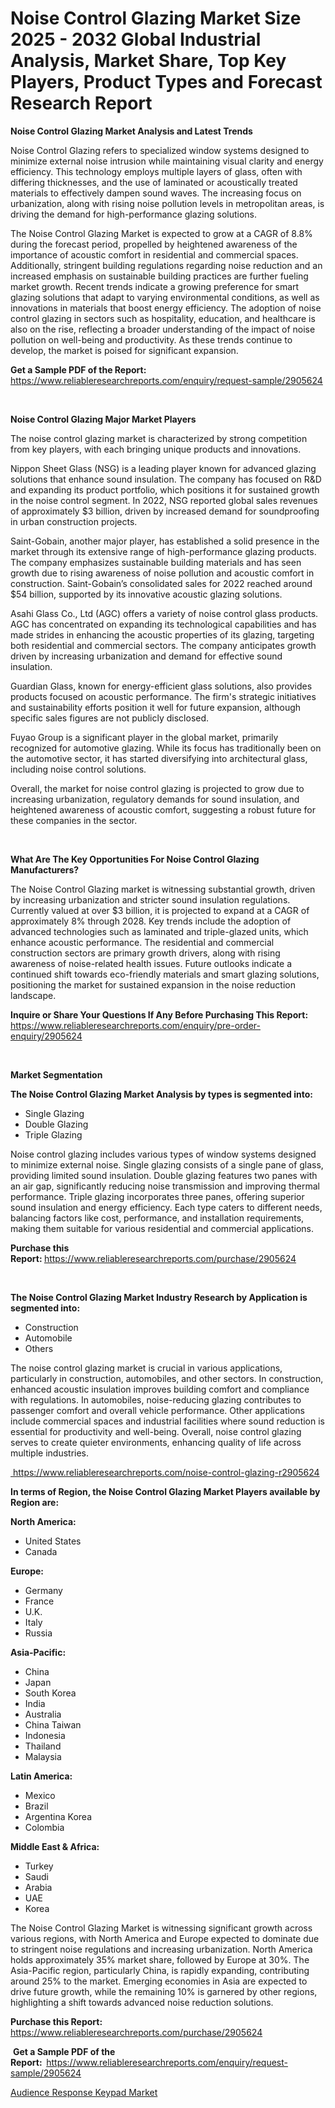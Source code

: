 <p><h1>Noise Control Glazing Market Size 2025 - 2032 Global Industrial Analysis, Market Share, Top Key Players, Product Types and Forecast Research Report</h1></p><p><strong>Noise Control Glazing Market Analysis and Latest Trends</strong></p>
<p><p>Noise Control Glazing refers to specialized window systems designed to minimize external noise intrusion while maintaining visual clarity and energy efficiency. This technology employs multiple layers of glass, often with differing thicknesses, and the use of laminated or acoustically treated materials to effectively dampen sound waves. The increasing focus on urbanization, along with rising noise pollution levels in metropolitan areas, is driving the demand for high-performance glazing solutions.</p><p>The Noise Control Glazing Market is expected to grow at a CAGR of 8.8% during the forecast period, propelled by heightened awareness of the importance of acoustic comfort in residential and commercial spaces. Additionally, stringent building regulations regarding noise reduction and an increased emphasis on sustainable building practices are further fueling market growth. Recent trends indicate a growing preference for smart glazing solutions that adapt to varying environmental conditions, as well as innovations in materials that boost energy efficiency. The adoption of noise control glazing in sectors such as hospitality, education, and healthcare is also on the rise, reflecting a broader understanding of the impact of noise pollution on well-being and productivity. As these trends continue to develop, the market is poised for significant expansion.</p></p>
<p><strong>Get a Sample PDF of the Report:&nbsp;</strong> <a href="https://www.reliableresearchreports.com/enquiry/request-sample/2905624?utm_campaign=2186&utm_medium=2&utm_source=Github&utm_content=ia&utm_term=12032025&utm_id=noise-control-glazing">https://www.reliableresearchreports.com/enquiry/request-sample/2905624</a></p>
<p>&nbsp;</p>
<p><strong>Noise Control Glazing Major Market Players</strong></p>
<p><p>The noise control glazing market is characterized by strong competition from key players, with each bringing unique products and innovations. </p><p>Nippon Sheet Glass (NSG) is a leading player known for advanced glazing solutions that enhance sound insulation. The company has focused on R&D and expanding its product portfolio, which positions it for sustained growth in the noise control segment. In 2022, NSG reported global sales revenues of approximately $3 billion, driven by increased demand for soundproofing in urban construction projects.</p><p>Saint-Gobain, another major player, has established a solid presence in the market through its extensive range of high-performance glazing products. The company emphasizes sustainable building materials and has seen growth due to rising awareness of noise pollution and acoustic comfort in construction. Saint-Gobain’s consolidated sales for 2022 reached around $54 billion, supported by its innovative acoustic glazing solutions.</p><p>Asahi Glass Co., Ltd (AGC) offers a variety of noise control glass products. AGC has concentrated on expanding its technological capabilities and has made strides in enhancing the acoustic properties of its glazing, targeting both residential and commercial sectors. The company anticipates growth driven by increasing urbanization and demand for effective sound insulation.</p><p>Guardian Glass, known for energy-efficient glass solutions, also provides products focused on acoustic performance. The firm's strategic initiatives and sustainability efforts position it well for future expansion, although specific sales figures are not publicly disclosed.</p><p>Fuyao Group is a significant player in the global market, primarily recognized for automotive glazing. While its focus has traditionally been on the automotive sector, it has started diversifying into architectural glass, including noise control solutions.</p><p>Overall, the market for noise control glazing is projected to grow due to increasing urbanization, regulatory demands for sound insulation, and heightened awareness of acoustic comfort, suggesting a robust future for these companies in the sector.</p></p>
<p>&nbsp;</p>
<p><strong>What Are The Key Opportunities For Noise Control Glazing Manufacturers?</strong></p>
<p><p>The Noise Control Glazing market is witnessing substantial growth, driven by increasing urbanization and stricter sound insulation regulations. Currently valued at over $3 billion, it is projected to expand at a CAGR of approximately 8% through 2028. Key trends include the adoption of advanced technologies such as laminated and triple-glazed units, which enhance acoustic performance. The residential and commercial construction sectors are primary growth drivers, along with rising awareness of noise-related health issues. Future outlooks indicate a continued shift towards eco-friendly materials and smart glazing solutions, positioning the market for sustained expansion in the noise reduction landscape.</p></p>
<p><strong>Inquire or Share Your Questions If Any Before Purchasing This Report:</strong> <a href="https://www.reliableresearchreports.com/enquiry/pre-order-enquiry/2905624?utm_campaign=2186&utm_medium=2&utm_source=Github&utm_content=ia&utm_term=12032025&utm_id=noise-control-glazing">https://www.reliableresearchreports.com/enquiry/pre-order-enquiry/2905624</a></p>
<p>&nbsp;</p>
<p><strong>Market Segmentation</strong></p>
<p><strong>The Noise Control Glazing Market Analysis by types is segmented into:</strong></p>
<p><ul><li>Single Glazing</li><li>Double Glazing</li><li>Triple Glazing</li></ul></p>
<p><p>Noise control glazing includes various types of window systems designed to minimize external noise. Single glazing consists of a single pane of glass, providing limited sound insulation. Double glazing features two panes with an air gap, significantly reducing noise transmission and improving thermal performance. Triple glazing incorporates three panes, offering superior sound insulation and energy efficiency. Each type caters to different needs, balancing factors like cost, performance, and installation requirements, making them suitable for various residential and commercial applications.</p></p>
<p><strong>Purchase this Report:&nbsp;</strong><a href="https://www.reliableresearchreports.com/purchase/2905624?utm_campaign=2186&utm_medium=2&utm_source=Github&utm_content=ia&utm_term=12032025&utm_id=noise-control-glazing">https://www.reliableresearchreports.com/purchase/2905624</a></p>
<p>&nbsp;</p>
<p><strong>The Noise Control Glazing Market Industry Research by Application is segmented into:</strong></p>
<p><ul><li>Construction</li><li>Automobile</li><li>Others</li></ul></p>
<p><p>The noise control glazing market is crucial in various applications, particularly in construction, automobiles, and other sectors. In construction, enhanced acoustic insulation improves building comfort and compliance with regulations. In automobiles, noise-reducing glazing contributes to passenger comfort and overall vehicle performance. Other applications include commercial spaces and industrial facilities where sound reduction is essential for productivity and well-being. Overall, noise control glazing serves to create quieter environments, enhancing quality of life across multiple industries.</p></p>
<p><a href="https://www.reliableresearchreports.com/noise-control-glazing-r2905624?utm_campaign=2186&utm_medium=2&utm_source=Github&utm_content=ia&utm_term=12032025&utm_id=noise-control-glazing">&nbsp;https://www.reliableresearchreports.com/noise-control-glazing-r2905624</a></p>
<p><strong>In terms of Region, the Noise Control Glazing Market Players available by Region are:</strong></p>
<p>
    <p> <strong> North America: </strong>
        <ul>
            <li>United States</li>
            <li>Canada</li>
        </ul>
        </p> 
    <p> <strong> Europe: </strong>
        <ul>
            <li>Germany</li>
            <li>France</li>
            <li>U.K.</li>
            <li>Italy</li>
            <li>Russia</li>
        </ul>
        </p> 
    <p> <strong> Asia-Pacific: </strong>
        <ul>
            <li>China</li>
            <li>Japan</li>
            <li>South Korea</li>
            <li>India</li>
            <li>Australia</li>
            <li>China Taiwan</li>
            <li>Indonesia</li>
            <li>Thailand</li>
            <li>Malaysia</li>
        </ul>
        </p> 
    <p> <strong> Latin America: </strong>
        <ul>
            <li>Mexico</li>
            <li>Brazil</li>
            <li>Argentina Korea</li>
            <li>Colombia</li>
        </ul>
        </p> 
    <p> <strong> Middle East & Africa: </strong>
        <ul>
            <li>Turkey</li>
            <li>Saudi</li>
            <li>Arabia</li>
            <li>UAE</li>
            <li>Korea</li>
        </ul>
    </p>
    </p>
<p><p>The Noise Control Glazing Market is witnessing significant growth across various regions, with North America and Europe expected to dominate due to stringent noise regulations and increasing urbanization. North America holds approximately 35% market share, followed by Europe at 30%. The Asia-Pacific region, particularly China, is rapidly expanding, contributing around 25% to the market. Emerging economies in Asia are expected to drive future growth, while the remaining 10% is garnered by other regions, highlighting a shift towards advanced noise reduction solutions.</p></p>
<p><strong>Purchase this Report: </strong><a href="https://www.reliableresearchreports.com/purchase/2905624?utm_campaign=2186&utm_medium=2&utm_source=Github&utm_content=ia&utm_term=12032025&utm_id=noise-control-glazing">https://www.reliableresearchreports.com/purchase/2905624</a></p>
<p>&nbsp;<strong>Get a Sample PDF of the Report:&nbsp;&nbsp;</strong><a href="https://www.reliableresearchreports.com/enquiry/request-sample/2905624?utm_campaign=2186&utm_medium=2&utm_source=Github&utm_content=ia&utm_term=12032025&utm_id=noise-control-glazing">https://www.reliableresearchreports.com/enquiry/request-sample/2905624</a></p>
<p><strong></strong></p>
<p><p><a href="https://github.com/dmitriyvo6rog/Market-Research-Report-List-1/blob/main/audience-response-keypad-market.md?utm_campaign=2186&utm_medium=2&utm_source=Github&utm_content=ia&utm_term=12032025&utm_id=noise-control-glazing">Audience Response Keypad Market</a></p></p>